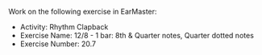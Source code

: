 Work on the following exercise in EarMaster:
- Activity: Rhythm Clapback
- Exercise Name: 12/8 - 1 bar: 8th & Quarter notes, Quarter dotted notes
- Exercise Number: 20.7
